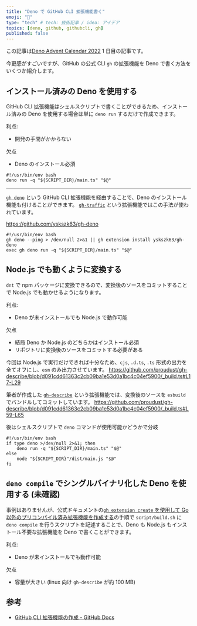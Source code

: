 ```yaml
---
title: "Deno で GitHub CLI 拡張機能書く"
emoji: "🔌"
type: "tech" # tech: 技術記事 / idea: アイデア
topics: [deno, github, githubcli, gh]
published: false
---
```


この記事は[Deno Advent Calendar 2022](https://qiita.com/advent-calendar/2022/deno) 1 日目の記事です。

今更感がすごいですが、GitHub の公式 CLI `gh` の拡張機能を Deno で書く方法をいくつか紹介します。

## インストール済みの Deno を使用する

GitHub CLI 拡張機能はシェルスクリプトで書くことができるため、インストール済みの Deno を使用する場合は単に `deno run` するだけで作成できます。

利点:
- 開発の手間がかからない

欠点
- Deno のインストール必須

```sh:gh-extension
#!/usr/bin/env bash
deno run -q "${SCRIPT_DIR}/main.ts" "$@"
```

---

[`gh deno`](https://github.com/yskszk63/gh-deno) という GitHub CLI 拡張機能を経由することで、Deno のインストール機能も付けることができます。
[`gh-traffic`](https://github.com/yskszk63/gh-traffic) という拡張機能ではこの手法が使われています。

https://github.com/yskszk63/gh-deno

```sh:gh-extension
#!/usr/bin/env bash
gh deno --ping > /dev/null 2>&1 || gh extension install yskszk63/gh-deno
exec gh deno run -q "${SCRIPT_DIR}/main.ts" "$@"
```

## Node.js でも動くように変換する

`dnt` で npm パッケージに変換できるので、変換後のソースをコミットすることで Node.js でも動かせるようになります。

利点:
- Deno が未インストールでも Node.js で動作可能

欠点
- 結局 Deno か Node.js のどちらかはインストール必須
- リポジトリに変換後のソースをコミットする必要がある

今回は Node.js で実行だけできれば十分なため、`cjs`, `.d.ts`, `.ts` 形式の出力を全てオフにし、`esm` のみ出力させています。
https://github.com/proudust/gh-describe/blob/d091cdd61363c2cb09ba1e53d0a1bc4c04ef5900/_build.ts#L17-L29

筆者が作成した [`gh-describe`](https://github.com/proudust/gh-describe) という拡張機能では、変換後のソースを `esbuild` でバンドルしてコミットしています。
https://github.com/proudust/gh-describe/blob/d091cdd61363c2cb09ba1e53d0a1bc4c04ef5900/_build.ts#L59-L65

後はシェルスクリプトで `deno` コマンドが使用可能かどうかで分岐
```sh:gh-extension
#!/usr/bin/env bash
if type deno >/dev/null 2>&1; then
    deno run -q "${SCRIPT_DIR}/main.ts" "$@"
else
    node "${SCRIPT_DIR}"/dist/main.js "$@"
fi
```

## `deno compile` でシングルバイナリ化した Deno を使用する (未確認)

事例はありませんが、公式ドキュメントの[`gh extension create` を使用して Go 以外のプリコンパイル済み拡張機能を作成する](https://docs.github.com/ja/github-cli/github-cli/creating-github-cli-extensions#creating-a-non-go-precompiled-extension-with-gh-extension-create)の手順で `script/build.sh` に `deno compile` を行うスクリプトを記述することで、Deno も Node.js もインストール不要な拡張機能を Deno で書くことができます。

利点:
- Deno が未インストールでも動作可能

欠点
- 容量が大きい (linux 向け `gh-describe` が約 100 MB)

## 参考

- [GitHub CLI 拡張機能の作成 - GitHub Docs](https://docs.github.com/ja/github-cli/github-cli/creating-github-cli-extensions)
